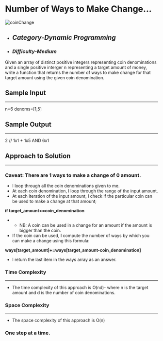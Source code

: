 # Number of Ways to Make Change...
![coinChange](https://github.com/belisky/AlgoMornings/assets/61013338/10883a07-0d50-4725-9f3f-ba5b6fd70368)


- ## **_Category-Dynamic Programming_**
- ### **_Difficulty-Medium_**

Given an array of distinct positive integers representing coin denominations and a single positive interger n representing a target amount of money, write a function that returns the number of ways to make change for that target amount using the given coin denomination.

## Sample Input

---

n=6
denoms=[1,5]

## Sample Output

---

2 // 1x1 + 1x5 AND 6x1

## Approach to Solution

---

### Caveat: There are 1 ways to make a change of 0 amount.

- I loop through all the coin denominations given to me.
- At each coin denomination, I loop through the range of the input amount.
- At each iteration of the input amount, I check if the particular coin can be used to make a change at that amount;

**if target_amount>=coin_denomination**

- - NB: A coin can be used in a change for an amount if the amount is bigger than the coin.
- If the coin can be used, I compute the number of ways by which you can make a change using this formula:

**ways[target_amount]+=ways[target_amount-coin_denomination]**

- I return the last item in the ways array as an answer.

### Time Complexity

---

- The time complexity of this approach is O(nd)- where n is the target amount and d is the number of coin denominations.

### Space Complexity

---

- The space complexity of this approach is O(n)

### One step at a time.
